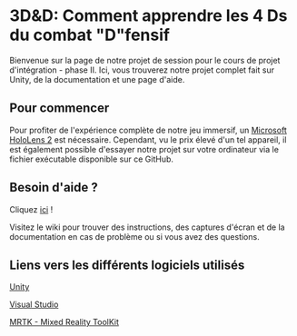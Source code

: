 # 3D&D: Comment apprendre les 4 Ds du combat "D"fensif

Bienvenue sur la page de notre projet de session pour le cours de projet d'intégration - phase II. Ici, vous trouverez notre projet complet fait sur Unity, de la documentation et une page d'aide.
 
## Pour commencer

Pour profiter de l'expérience complète de notre jeu immersif, un [Microsoft HoloLens 2](https://www.microsoft.com/fr-ca/hololens) est nécessaire. Cependant, vu le prix élevé d'un tel appareil, il est également
possible d'essayer notre projet sur votre ordinateur via le fichier exécutable disponible sur ce GitHub.

## Besoin d'aide ?

Cliquez [ici](https://github.com/anneju93/Projet_HoloLens/wiki) !

Visitez le wiki pour trouver des instructions, des captures d'écran et de la documentation en cas de problème ou si vous avez des questions.

## Liens vers les différents logiciels utilisés

[Unity](https://unity.com/)

[Visual Studio](https://visualstudio.microsoft.com/)

[MRTK - Mixed Reality ToolKit](https://github.com/Microsoft/MixedRealityToolkit-Unity)


